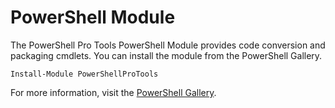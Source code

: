 # PowerShell Module

The PowerShell Pro Tools PowerShell Module provides code conversion and packaging cmdlets. You can install the module from the PowerShell Gallery.

`Install-Module PowerShellProTools`

For more information, visit the [PowerShell Gallery](https://www.powershellgallery.com/packages/PowerShellProTools).

